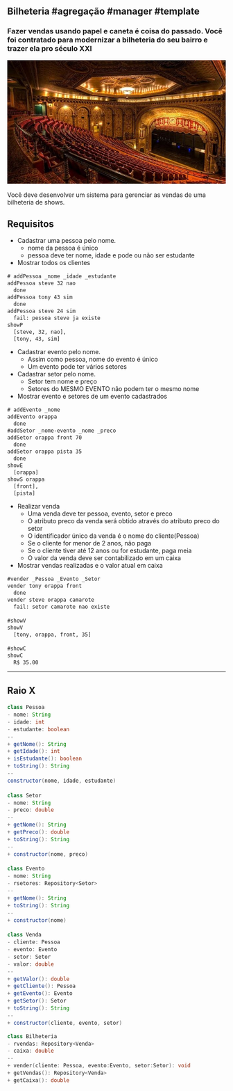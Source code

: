 ## Bilheteria #agregação #manager #template
### Fazer vendas usando papel e caneta é coisa do passado. Você foi contratado para modernizar a bilheteria do seu bairro e trazer ela pro século XXI 
![](figura.jpg)

Você deve desenvolver um sistema para gerenciar as vendas de uma bilheteria de shows.


## Requisitos

- Cadastrar uma pessoa pelo nome.
    - nome da pessoa é único
    - pessoa deve ter nome, idade e pode ou não ser estudante
- Mostrar todos os clientes

```
# addPessoa _nome _idade _estudante
addPessoa steve 32 nao
  done
addPessoa tony 43 sim
  done
addPessoa steve 24 sim
  fail: pessoa steve ja existe
showP
  [steve, 32, nao],
  [tony, 43, sim]

```

- Cadastrar evento pelo nome.
    - Assim como pessoa, nome do evento é único
    - Um evento pode ter vários setores
- Cadastrar setor pelo nome.
    - Setor tem nome e preço
    - Setores do MESMO EVENTO não podem ter o mesmo nome
- Mostrar evento e setores de um evento cadastrados

```
# addEvento _nome
addEvento orappa
  done
#addSetor _nome-evento _nome _preco
addSetor orappa front 70
  done
addSetor orappa pista 35
  done
showE
  [orappa]
showS orappa
  [front],
  [pista]

```

- Realizar venda
    - Uma venda deve ter pessoa, evento, setor e preco
    - O atributo preco da venda será obtido através do atributo preco do setor
    - O identificador único da venda é o nome do cliente(Pessoa)
    - Se o cliente for menor de 2 anos, não paga
    - Se o cliente tiver até 12 anos ou for estudante, paga meia
    - O valor da venda deve ser contabilizado em um caixa
- Mostrar vendas realizadas e o valor atual em caixa

```
#vender _Pessoa _Evento _Setor
vender tony orappa front
  done
vender steve orappa camarote
  fail: setor camarote nao existe

#showV
showV
  [tony, orappa, front, 35]

#showC
showC
  R$ 35.00
```
---
## Raio X

````java
class Pessoa
- nome: String
- idade: int
- estudante: boolean
--
+ getNome(): String
+ getIdade(): int
+ isEstudante(): boolean
+ toString(): String
--
constructor(nome, idade, estudante)

class Setor
- nome: String
- preco: double
--
+ getNome(): String
+ getPreco(): double
+ toString(): String
--
+ constructor(nome, preco)

class Evento
- nome: String
- rsetores: Repository<Setor>
--
+ getNome(): String
+ toString(): String
--
+ constructor(nome)

class Venda
- cliente: Pessoa
- evento: Evento
- setor: Setor
- valor: double
--
+ getValor(): double
+ getCliente(): Pessoa
+ getEvento(): Evento
+ getSetor(): Setor
+ toString(): String
--
+ constructor(cliente, evento, setor)
````

```c++
class Bilheteria
- rvendas: Repository<Venda>
- caixa: double
--
+ vender(cliente: Pessoa, evento:Evento, setor:Setor): void
+ getVendas(): Repository<Venda>
+ getCaixa(): double
```
